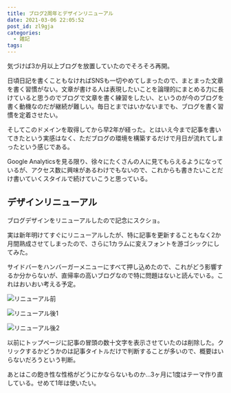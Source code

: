 ```yaml
---
title: ブログ2周年とデザインリニューアル
date: 2021-03-06 22:05:52
post_id: zl9gja
categories:
  - 雑記
tags:
---
```


気づけば3か月以上ブログを放置していたのでそろそろ再開。

日頃日記を書くこともなければSNSも一切やめてしまったので、まとまった文章を書く習慣がない。文章が書ける人は表現したいことを論理的にまとめる力に長けていると思うのでブログで文章を書く練習をしたい、というのが今のブログを書く動機なのだが継続が難しい。毎日とまではいかないまでも、ブログを書く習慣を定着させたい。

そしてこのドメインを取得してから早2年が経った。とはいえ今まで記事を書いてきたという実感はなく、ただブログの環境を構築するだけで月日が流れてしまったという感じである。

Google Analyticsを見る限り、徐々にたくさんの人に見てもらえるようになっているが、アクセス数に興味があるわけでもないので、これからも書きたいことだけ書いていくスタイルで続けていこうと思っている。


## デザインリニューアル

ブログデザインをリニューアルしたので記念にスクショ。

実は新年明けてすぐにリニューアルしたが、特に記事を更新することもなく2か月間熟成させてしまったので、さらに1カラムに変えフォントを游ゴシックにしてみた。

サイドバーをハンバーガーメニューにすべて押し込めたので、これがどう影響するか分からないが、直帰率の高いブログなので特に問題はないと読んでいる。これはおいおい考える予定。


![リニューアル前](1.png)

![リニューアル後1](2.png)

![リニューアル後2](3.png)


以前にトップページに記事の冒頭の数十文字を表示させていたのは削除した。クリックするかどうかのは記事タイトルだけで判断することが多いので、概要はいらないだろうという判断。

あとはこの飽き性な性格がどうにかならないものか...3ヶ月に1度はテーマ作り直している。せめて1年は使いたい。